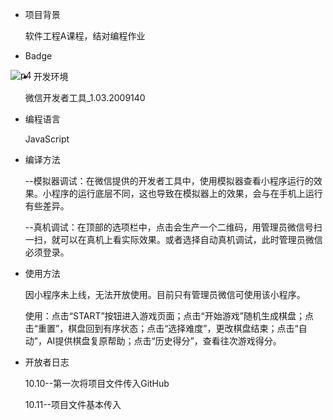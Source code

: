- 项目背景

  软件工程A课程，结对编程作业

- Badge

<img src="https://img.shields.io/badge/Language-JavaScript-brightgreen" alt="p4
" align=left>

- 开发环境

  微信开发者工具_1.03.2009140

- 编程语言

  JavaScript

- 编译方法

  --模拟器调试：在微信提供的开发者工具中，使用模拟器查看小程序运行的效果。小程序的运行底层不同，这也导致在模拟器上的效果，会与在手机上运行有些差异。

  --真机调试：在顶部的选项栏中，点击会生产一个二维码，用管理员微信号扫一扫，就可以在真机上看实际效果。或者选择自动真机调试，此时管理员微信必须登录。

- 使用方法

  因小程序未上线，无法开放使用。目前只有管理员微信可使用该小程序。

  使用：点击“START”按钮进入游戏页面；点击“开始游戏”随机生成棋盘；点击“重置”，棋盘回到有序状态；点击“选择难度”，更改棋盘结束；点击“自动”，AI提供棋盘复原帮助；点击“历史得分”，查看往次游戏得分。

- 开放者日志

  10.10--第一次将项目文件传入GitHub

  10.11--项目文件基本传入

  

  

  